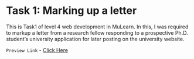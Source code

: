 # Task 1: Marking up a letter

This is Task1 of level 4 web development in MuLearn. In this, I was required to markup a letter from a research fellow responding to a prospective Ph.D. student’s university application for later posting on the university website.
  
``` Preview Link ``` - [Click Here](https://dhanush-ck.github.io/mulearn_markupletter/) 
